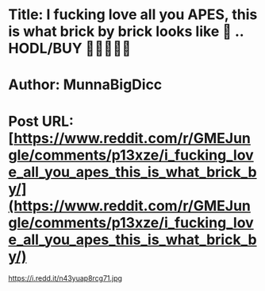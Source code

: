# Title: I fucking love all you APES, this is what brick by brick looks like 🧱 .. HODL/BUY 💎🙌🦍🚀🌙
# Author: MunnaBigDicc
# Post URL: [https://www.reddit.com/r/GMEJungle/comments/p13xze/i_fucking_love_all_you_apes_this_is_what_brick_by/](https://www.reddit.com/r/GMEJungle/comments/p13xze/i_fucking_love_all_you_apes_this_is_what_brick_by/)


https://i.redd.it/n43yuap8rcg71.jpg